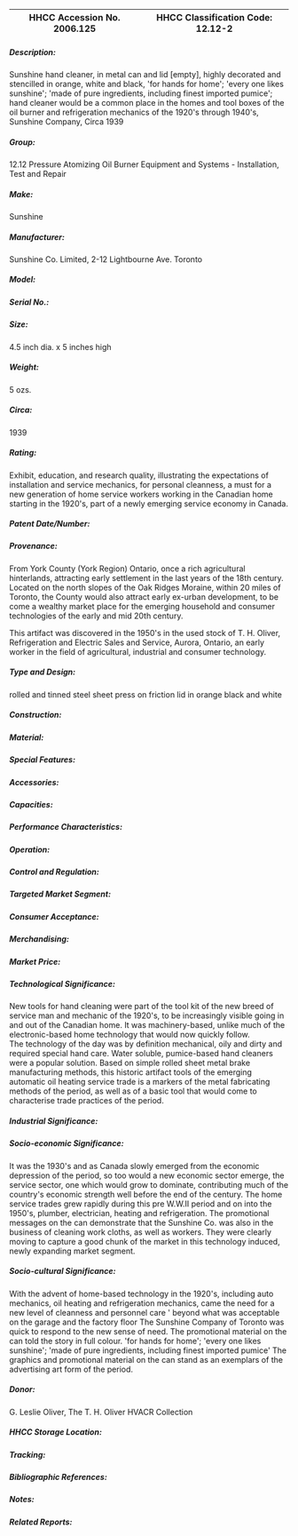 | **HHCC Accession No. 2006.125** |**HHCC Classification Code:  12.12-2**|
| ----------- | ----------- |
##### Description:
Sunshine hand cleaner, in metal can and lid [empty], highly decorated and stencilled in orange, white and black, 'for hands for home'; 'every one likes sunshine'; 'made of pure ingredients, including finest imported pumice'; hand cleaner would be a common place in the homes and tool boxes of the oil burner and refrigeration mechanics of the 1920's through 1940's, Sunshine Company, Circa 1939
##### Group:
12.12 Pressure Atomizing Oil Burner Equipment and Systems - Installation, Test and Repair

##### Make:
Sunshine

##### Manufacturer:
Sunshine Co. Limited, 2-12 Lightbourne Ave. Toronto

##### Model:


##### Serial No.:


##### Size:
4.5 inch dia. x 5 inches high

##### Weight:
5 ozs.

##### Circa:
1939

##### Rating:
Exhibit, education, and research quality, illustrating the expectations of installation and service mechanics, for personal cleanness, a must for a new generation of home service workers working in the Canadian home starting in the 1920's, part of a newly emerging service economy in Canada.

##### Patent Date/Number:


##### Provenance:
From York County (York Region) Ontario, once a rich agricultural hinterlands, attracting early settlement in the last years of the 18th century. Located on the north slopes of the Oak Ridges Moraine, within 20 miles of Toronto, the County would also attract early ex-urban development, to be come a wealthy market place for the emerging household and consumer technologies of the early and mid 20th century. 

This artifact was discovered in the 1950's in the used stock of T. H. Oliver, Refrigeration and Electric Sales and Service, Aurora, Ontario, an early worker in the field of agricultural, industrial and consumer technology.

##### Type and Design:
rolled and tinned steel sheet 
press on friction lid
in orange black and white

##### Construction:


##### Material:


##### Special Features:


##### Accessories:


##### Capacities:


##### Performance Characteristics:


##### Operation:


##### Control and Regulation:


##### Targeted Market Segment:


##### Consumer Acceptance:


##### Merchandising:


##### Market Price:


##### Technological Significance:
New tools for hand cleaning were part of the tool kit of the new breed of service man and mechanic of the 1920's, to be increasingly visible going in and out of the Canadian home.
It was machinery-based, unlike much of the electronic-based home technology that would now quickly follow.       
The technology of the day was by definition mechanical, oily and dirty and required special hand care. Water soluble, pumice-based hand cleaners were a popular solution. 
Based on simple rolled sheet metal brake manufacturing methods, this historic artifact tools of the emerging automatic oil heating service trade is a markers of the metal fabricating methods of the period, as well as of a basic tool that would come to characterise trade practices of the period.

##### Industrial Significance:


##### Socio-economic Significance:
It was the 1930's and as Canada slowly emerged from the economic depression of the period, so too would a new economic sector emerge, the service sector, one which would grow to dominate, contributing much of the country's economic strength well before the end of the century. 
The home service trades grew rapidly during this pre W.W.II period and on into the 1950's, plumber, electrician, heating and refrigeration.
The promotional messages on the can demonstrate that the Sunshine Co. was also in the business of cleaning work cloths, as well as workers. They were clearly moving to capture a good chunk of the market in this technology induced, newly expanding market segment.

##### Socio-cultural Significance:
With the advent of home-based technology in the 1920's, including auto mechanics, oil heating and refrigeration mechanics, came the need for a new level of cleanness and personnel care ' beyond what was acceptable on the garage and the factory floor
The Sunshine Company of Toronto was quick to respond to the new sense of need. The promotional material on the can told the story in full colour. 
'for hands for home';
 'every one likes sunshine'; 
'made of pure ingredients, including finest imported pumice'
The graphics and promotional material on the can stand as an exemplars of the advertising art form of the period.

##### Donor:
G. Leslie Oliver, The T. H. Oliver HVACR Collection

##### HHCC Storage Location:


##### Tracking:


##### Bibliographic References:


##### Notes:


##### Related Reports:

